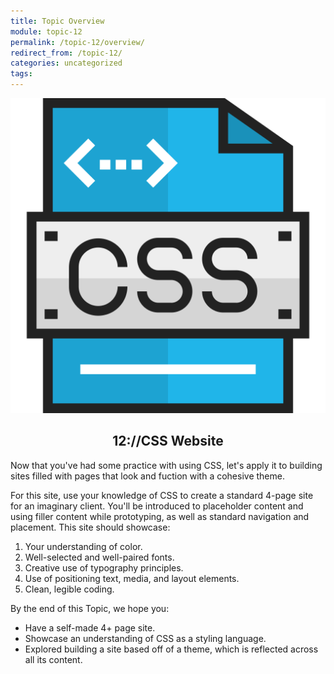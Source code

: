 ```yaml
---
title: Topic Overview
module: topic-12
permalink: /topic-12/overview/
redirect_from: /topic-12/
categories: uncategorized
tags:
---
```


<div class="section-title">
  <img src="../img/assignment-12.svg" alt="" title="Assignment 12: CSS Website" />
  <h2 style="text-align: center;">12://CSS Website</h2>
</div>


Now that you've had some practice with using CSS, let's apply it to building sites filled with pages that look and fuction with a cohesive theme.

For this site, use your knowledge of CSS to create a standard 4-page site for an imaginary client. You'll be introduced to placeholder content and using filler content while prototyping, as well as standard navigation and placement. This site should showcase:
1. Your understanding of color.
2. Well-selected and well-paired fonts.
2. Creative use of typography principles.
4. Use of positioning text, media, and layout elements.
5. Clean, legible coding.


By the end of this Topic, we hope you:
<ul class="pros-and-cons">
  <li class="icon-pro">Have a self-made 4+ page site.</li>
  <li class="icon-pro">Showcase an understanding of CSS as a styling language.</li>
  <li class="icon-pro">Explored building a site based off of a theme, which is reflected across all its content.</li>
</ul>
